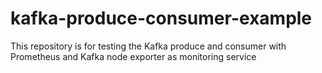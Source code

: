 # kafka-produce-consumer-example
This repository is for testing the Kafka produce and consumer with Prometheus and Kafka node exporter as monitoring service
